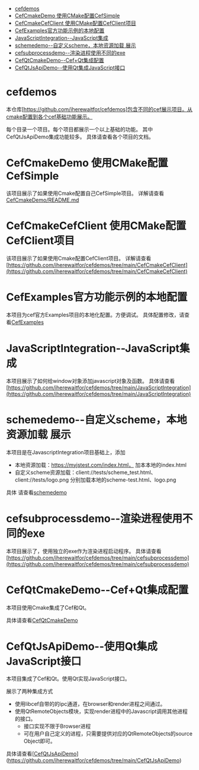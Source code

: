 - [cefdemos](#cefdemos)
- [CefCmakeDemo 使用CMake配置CefSimple](#cefcmakedemo-使用cmake配置cefsimple)
- [CefCmakeCefClient 使用CMake配置CefClient项目](#cefcmakecefclient-使用cmake配置cefclient项目)
- [CefExamples官方功能示例的本地配置](#cefexamples官方功能示例的本地配置)
- [JavaScriptIntegration--JavaScript集成](#javascriptintegration--javascript集成)
- [schemedemo--自定义scheme，本地资源加载 展示](#schemedemo--自定义scheme本地资源加载-展示)
- [cefsubprocessdemo--渲染进程使用不同的exe](#cefsubprocessdemo--渲染进程使用不同的exe)
- [CefQtCmakeDemo--Cef+Qt集成配置](#cefqtcmakedemo--cefqt集成配置)
- [CefQtJsApiDemo--使用Qt集成JavaScript接口](#cefqtjsapidemo--使用qt集成javascript接口)

# cefdemos
本仓库[https://github.com/iherewaitfor/cefdemos]包含不同的cef展示项目。从cmake配置到各个cef基础功能展示。

每个目录一个项目。每个项目都展示一个以上基础的功能。 其中CefQtJsApiDemo集成功能较多。
具体请查看各个项目的文档。

# CefCmakeDemo 使用CMake配置CefSimple
该项目展示了如果使用Cmake配置自己CefSimple项目。
详解请查看[CefCmakeDemo/README.md](https://github.com/iherewaitfor/cefdemos/blob/main/CefCmakeDemo/README.md)
# CefCmakeCefClient 使用CMake配置CefClient项目
该项目展示了如果使用Cmake配置CefClient项目。
详解请查看[https://github.com/iherewaitfor/cefdemos/tree/main/CefCmakeCefClient](https://github.com/iherewaitfor/cefdemos/tree/main/CefCmakeCefClient)

# CefExamples官方功能示例的本地配置
本项目为cef官方Examples项目的本地化配置。方便调试。
具体配置修改，请查看[CefExamples](https://github.com/iherewaitfor/cefdemos/tree/main/CefExamples)

# JavaScriptIntegration--JavaScript集成
本项目展示了如何给window对象添加javascript对象及函数。
具体请查看[https://github.com/iherewaitfor/cefdemos/tree/main/JavaScriptIntegration](https://github.com/iherewaitfor/cefdemos/tree/main/JavaScriptIntegration)

# schemedemo--自定义scheme，本地资源加载 展示
本项目是在JavascriptIntegration项目基础上，添加
- 本地资源加载：https://myjstest.com/index.html， 加本本地的index.html
- 自定义scheme资源加载：client://tests/scheme_test.html、client://tests/logo.png 分别加载本地的scheme-test.html、logo.png

具体 请查看[schemedemo](https://github.com/iherewaitfor/cefdemos/tree/main/schemedemo)

# cefsubprocessdemo--渲染进程使用不同的exe
本项目展示了，使用独立的exe作为渲染进程启动程序。
具体请查看[https://github.com/iherewaitfor/cefdemos/tree/main/cefsubprocessdemo](https://github.com/iherewaitfor/cefdemos/tree/main/cefsubprocessdemo)

# CefQtCmakeDemo--Cef+Qt集成配置
本项目使用Cmake集成了Cef和Qt。

具体请查看[CefQtCmakeDemo](https://github.com/iherewaitfor/cefdemos/tree/main/CefQtCmakeDemo)

# CefQtJsApiDemo--使用Qt集成JavaScript接口
本项目集成了Cef和Qt。使用Qt实现JavaScript接口。

展示了两种集成方式
- 使用libcef自带的的ipc通道，在browser和render进程之间通过。
- 使用QtRemoteObjects模块，实现render进程中的Javascript调用其他进程的接口。
    - 接口实现不限于Browser进程
    - 可在用户自己定义的进程，只需要提供对应的QtRemoteObjects的source Object即可。

具体请查看[[CefQtJsApiDemo](https://github.com/iherewaitfor/cefdemos/tree/main/CefQtJsApiDemo)](https://github.com/iherewaitfor/cefdemos/tree/main/CefQtJsApiDemo)